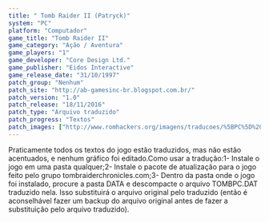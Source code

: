 ```yaml
---
title: " Tomb Raider II (Patryck)"
system: "PC"
platform: "Computador"
game_title: "Tomb Raider II"
game_category: "Ação / Aventura"
game_players: "1"
game_developer: "Core Design Ltd."
game_publisher: "Eidos Interactive"
game_release_date: "31/10/1997"
patch_group: "Nenhum"
patch_site: "http://ab-gamesinc-br.blogspot.com.br/"
patch_version: "1.0"
patch_release: "18/11/2016"
patch_type: "Arquivo traduzido"
patch_progress: "Textos"
patch_images: ["http://www.romhackers.org/imagens/traducoes/%5BPC%5D%20Tomb%20Raider%202%20-%20Patryck%20-%201.jpg","http://www.romhackers.org/imagens/traducoes/%5BPC%5D%20Tomb%20Raider%202%20-%20Patryck%20-%202.jpg","http://www.romhackers.org/imagens/traducoes/%5BPC%5D%20Tomb%20Raider%202%20-%20Patryck%20-%203.jpg"]
---
```

Praticamente todos os textos do jogo estão traduzidos, mas não estão acentuados, e nenhum gráfico foi editado.Como usar a tradução:1- Instale o jogo em uma pasta qualquer;2- Instale o pacote de atualização para o jogo feito pelo grupo tombraiderchronicles.com;3- Dentro da pasta onde o jogo foi instalado, procure a pasta DATA e descompacte o arquivo TOMBPC.DAT traduzido nela. Isso substituirá o arquivo original pelo traduzido (então é aconselhável fazer um backup do arquivo original antes de fazer a substituição pelo arquivo traduzido).